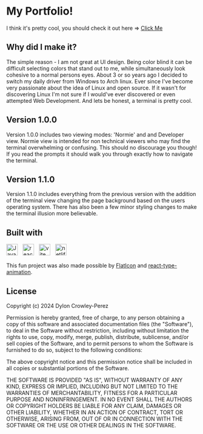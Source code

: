 # My Portfolio!

I think it's pretty cool, you should check it out here => <a href='https://dyloncrowley.netlify.app'>Click Me</a>

## Why did I make it?

The simple reason - I am not great at UI design. Being color blind it can be difficult selecting colors that stand out to me, while simultaneously look cohesive to a normal persons eyes. About 3 or so years ago I decided to switch my daily driver from Windows to Arch linux. Ever since I've become very passionate about the idea of Linux and open source. If it wasn't for discovering Linux I'm not sure if I would've ever discovered or even attempted Web Development. And lets be honest, a terminal is pretty cool.

## Version 1.0.0

Version 1.0.0 includes two viewing modes: 'Normie' and and Developer view. Normie view is intended for non technical viewers who may find the terminal overwhelming or confusing. This should no discourage you though! If you read the prompts it should walk you through exactly how to navigate the terminal.

## Version 1.1.0

Version 1.1.0 includes everything from the previous version with the addition of the terminal view changing the page background based on the users operating system. There has also been a few minor styling changes to make the terminal illusion more believable.

## Built with

<img src="https://cdn.jsdelivr.net/gh/devicons/devicon/icons/javascript/javascript-original.svg" align="left" alt="Javascript" width="30px" style="padding-right:10px;"/>
<img src="https://cdn.jsdelivr.net/gh/devicons/devicon/icons/react/react-original.svg" align="left" alt="react" width="30px" style="padding-right:10px;"/>
<img src="https://raw.githubusercontent.com/vitejs/vite/5684fcd8d27110d098b3e1c19d851f44251588f1/docs/public/logo.svg" align="left" alt="vite" width="30px" style="padding-right:10px;">
<img src="https://www.vectorlogo.zone/logos/netlify/netlify-icon.svg" align="left" alt="netlify" width="30px" style="padding-right:10px;">

<br></br>

This fun project was also made possible by <a href="https://www.flaticon.com/">FlatIcon</a> and <a href='https://www.npmjs.com/package/react-type-animation'>react-type-animation</a>.

## License

Copyright (c) 2024 Dylon Crowley-Perez

Permission is hereby granted, free of charge, to any person obtaining a copy of this software and associated documentation files (the "Software"), to deal in the Software without restriction, including without limitation the rights to use, copy, modify, merge, publish, distribute, sublicense, and/or sell copies of the Software, and to permit persons to whom the Software is furnished to do so, subject to the following conditions:

The above copyright notice and this permission notice shall be included in all copies or substantial portions of the Software.

THE SOFTWARE IS PROVIDED "AS IS", WITHOUT WARRANTY OF ANY KIND, EXPRESS OR IMPLIED, INCLUDING BUT NOT LIMITED TO THE WARRANTIES OF MERCHANTABILITY, FITNESS FOR A PARTICULAR PURPOSE AND NONINFRINGEMENT. IN NO EVENT SHALL THE AUTHORS OR COPYRIGHT HOLDERS BE LIABLE FOR ANY CLAIM, DAMAGES OR OTHER LIABILITY, WHETHER IN AN ACTION OF CONTRACT, TORT OR OTHERWISE, ARISING FROM, OUT OF OR IN CONNECTION WITH THE SOFTWARE OR THE USE OR OTHER DEALINGS IN THE SOFTWARE.
